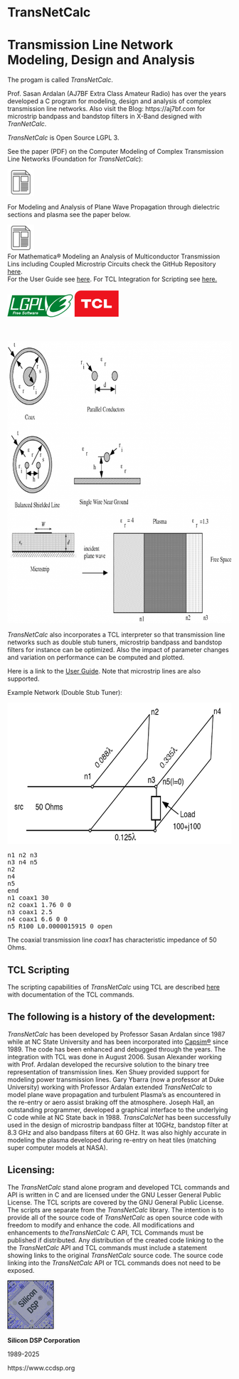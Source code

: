 # TransNetCalc

<h1>Transmission Line Network Modeling, Design and Analysis</h1>
The progam is called <i>TransNetCalc</i>.   
<p>Prof. Sasan Ardalan (AJ7BF Extra Class Amateur Radio) has over the years developed a C program for modeling, design and analysis of complex transmission line networks.
Also visit the Blog:
https://aj7bf.com
for microstrip bandpass and bandstop filters in X-Band designed with <i>TranNetCalc</i>.
<p><i>TransNetCalc</i>  is Open Source LGPL 3.</p> 
See the paper (PDF) on the Computer Modeling of Complex Transmission Line Networks (Foundation for <i>TransNetCalc</i>): 
</p>  
 <a href="Papers/Computer_Modeling_Transmission_Line_Networks.pdf"><img src="images/noun-document-103341.png" width="60" height="60" alt="paper" title="" /></a>
<p>For Modeling and Analysis of Plane Wave Propagation through dielectric sections and plasma see the paper below.
</p>    
<a href="https://vixra.org/abs/2412.0028"><img src="images/noun-document-103341.png" width="60" height="60" alt="paper" title="" /></a>
<br> 
For Mathematica&reg; Modeling an Analysis of Multiconductor Transmission Lins including Coupled Microstrip Circuits check the GitHub Repository <a href="https://github.com/silicondsp/Multiconductor_Modeling_Analysis-Microstrip_Circuits">here</a>.
<br> 
For the User Guide see <a href="userguide_transnetcalc.html">here</a>. For TCL Integration for Scripting see  <a href="transnetcalc_tcl.html">here.</a>
<br> <br> 
<img src="images/lgplv3-147x51-1.png" width="147" height="51" alt="lgpl" title="" />
<img src="images/tcl-logo-300x180.png" width="100" height="60" alt="tcl" title="" /> 
 <br> 
  <br> <br> <br>
 <img src="images/transmission_line_types-1024x845.png" width="768" height="634" alt="transmission lines" title="" />
<p> <i>TransNetCalc</i>  also incorporates a TCL interpreter so that transmission line networks such as double stub tuners, microstrip bandpass and bandstop filters for instance can be optimized. Also the impact of parameter changes and variation on performance can be computed and plotted.
 </p>
 <p>Here is a link to the <a href="userguide_transnetcalc.html">User Guide</a>. Note that microstrip lines are also supported.</p>
<p> Example Network (Double Stub Tuner):</p>
 <img src="images/doublestubtuner.png" width="633" height="318" alt="double stub tuner" title="" />
 <pre>n1 n2 n3
n3 n4 n5
n2
n4
n5
end
n1 coax1 30
n2 coax1 1.76 0 0
n3 coax1 2.5
n4 coax1 6.6 0 0
n5 R100_L0.0000015915 0 open </pre> 
<p>The coaxial transmission line <i>coax1</i> has characteristic impedance of 50 Ohms.</p> 
<h2>TCL Scripting</h2>
<p>The scripting capabilities of <i>TransNetCalc</i> using TCL are described <a href="transnetcalc_tcl.html">here</a> with documentation of the TCL commands.
</p>
<h2>The following is a history of the development:</h2>
<p> <i>TransNetCalc</i> has been developed by Professor Sasan Ardalan since 1987 while at NC State University and has been incorporated into <a href="https://www.ccdsp.org/">Capsim&reg;</a> since 1989. The code has been enhanced and debugged through the years. The integration with TCL was done in August 2006. Susan Alexander working with Prof. Ardalan developed the recursive solution to the binary tree representation of transmission lines. Ken Shuey provided support for modeling power transmission lines. Gary Ybarra (now a professor at Duke University) working with Professor Ardalan extended <i>TransNetCalc</i> to model plane wave propagation and turbulent Plasma’s as encountered in the re-entry or aero assist braking off the atmosphere. Joseph Hall, an outstanding programmer, developed a graphical interface to the underlying C code while at NC State back in 1988. <i>TransCalcNet</i> has been successfully used in the design of microstrip bandpass filter at 10GHz, bandstop filter at 8.3 GHz and also bandpass filters at 60 GHz. It was also highly accurate in modeling the plasma developed during re-entry on heat tiles (matching super computer models at NASA).</p>
<h2>Licensing:</h2>
<p>The <i>TransNetCalc</i> stand alone program and developed TCL commands and API is written in C and are licensed under the GNU Lesser General Public License. The TCL scripts are covered by the GNU General Public License. The scripts are separate from the <i>TransNetCalc</i> library. The intention is to provide all of the source code of <i>TransNetCalc</i> as open source code with freedom to modify and enhance the code. All modifications and enhancements to <i>theTransNetCalc</i> C API, TCL Commands must be published if distributed. Any distribution of the created code linking to the the <i>TransNetCalc</i> API and TCL commands must include a statement showing links to the original <i>TransNetCalc</i> source code. The source code linking into the <i>TransNetCalc</i> API or TCL commands does not need to be exposed.
 </p>
<a href="https://www.ccdsp.org/TransTopCalc_Site/"><img src="images/sd-logo-tm_sm.png" width="104" height="109" alt="sdsp logo" title="" /></a>
<p><strong>Silicon DSP Corporation</strong></p>
<p>1989-2025</p>
<p>https://www.ccdsp.org</p> 




